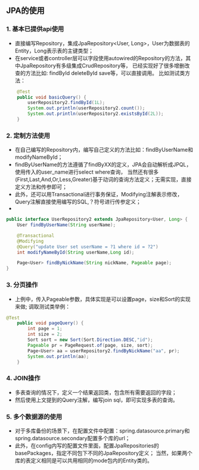## JPA的使用

### 1. 基本已提供api使用
- 直接编写Repository，集成JpaRepository<User, Long>，User为数据表的Entity，Long表示表的主键类型；
- 在service或者controller层可以字段使用autowired的Repository的方法，其中JpaRepository有多级集成CrudRepository等，
已经实现好了很多增删改查的方法比如: findById deleteById save等，可以直接调用。
比如测试类方法：
```java
    @Test
    public void basicQuery() {
        userRepository2.findById(1L);
        System.out.println(userRepository2.count());
        System.out.println(userRepository2.existsById(2L));
    }
```

### 2. 定制方法使用
- 在自己编写的Repository内，编写自己定义的方法比如：findByUserName和modifyNameById；
- findByUserName的方法遵循了findByXX的定义，JPA会自动解析成JPQL，使用传入的user_name进行select where查询，
当然还有很多(First,Last,And,Or,Less,Greater)基于动词的查询方法定义；无需实现，直接定义方法和传参即可；
- 此外，还可以用Transactional进行事务保证，Modifying注解表示修改，Query注解直接使用编写的SQL,？符号进行传参定义；
- 
```java
public interface UserRepository2 extends JpaRepository<User, Long> {
    User findByUserName(String userName);

    @Transactional
    @Modifying
    @Query("update User set userName = ?1 where id = ?2")
    int modifyNameById(String userName,Long id);

    Page<User> findByNickName(String nickName, Pageable page);
}
```

### 3. 分页操作
- 上例中，传入Pageable参数，具体实现是可以设置page，size和Sort的实现来做;
调取测试类举例：
```java
@Test
    public void pageQuery() {
        int page = 1;
        int size = 2;
        Sort sort = new Sort(Sort.Direction.DESC,"id");
        Pageable pr = PageRequest.of(page, size, sort);
        Page<User> aa = userRepository2.findByNickName("aa", pr);
        System.out.println(aa);
    }
```

### 4. JOIN操作
- 多表查询的情况下，定义一个结果返回类，包含所有需要返回的字段；
- 然后使用上文提到的Query注解，编写join sql，即可实现多表的查询。

### 5. 多个数据源的使用
- 对于多库备份的场景下，在配置文件中配置：spring.datasource.primary和spring.datasource.secondary配置多个库的url；
- 此外，在config内写的配置文件里面，配置JpaRepositories的basePackages，指定不同包下不同的JpaRepository定义；
当然，如果两个库的表定义相同是可以共用相同的mode包内的Entity类的。


